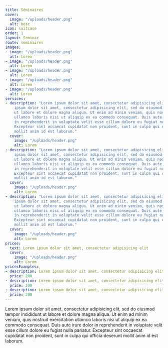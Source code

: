 ```yaml
---
title: Séminaires
cover:
  image: "/uploads/header.png"
  alt: bosc
icon: suitcase
order: 1
layout: Seminar
route: seminaires
images:
- image: "/uploads/header.png"
  alt: Lorem
- image: "/uploads/header.png"
  alt: Lorem
- image: "/uploads/header.png"
  alt: Lorem
- image: "/uploads/header.png"
  alt: Lorem
- image: "/uploads/header.png"
  alt: Lorem
services:
- description: "Lorem ipsum dolor sit amet, consectetur adipisicing elit  \nLorem
    ipsum dolor sit amet, consectetur adipisicing elit, sed do eiusmod tempor incididunt
    ut labore et dolore magna aliqua. Ut enim ad minim veniam, quis nostrud exercitation
    ullamco laboris nisi ut aliquip ex ea commodo consequat. Duis aute irure dolor
    in reprehenderit in voluptate velit esse cillum dolore eu fugiat nulla pariatur.
    Excepteur sint occaecat cupidatat non proident, sunt in culpa qui officia deserunt
    mollit anim id est laborum."
  cover:
    image: "/uploads/header.png"
    alt: Lorem
- description: "Lorem ipsum dolor sit amet, consectetur adipisicing elit  \nLorem
    ipsum dolor sit amet, consectetur adipisicing elit, sed do eiusmod tempor incididunt
    ut labore et dolore magna aliqua. Ut enim ad minim veniam, quis nostrud exercitation
    ullamco laboris nisi ut aliquip ex ea commodo consequat. Duis aute irure dolor
    in reprehenderit in voluptate velit esse cillum dolore eu fugiat nulla pariatur.
    Excepteur sint occaecat cupidatat non proident, sunt in culpa qui officia deserunt
    mollit anim id est laborum."
  cover:
    image: "/uploads/header.png"
    alt: Lorem
- description: "Lorem ipsum dolor sit amet, consectetur adipisicing elit  \nLorem
    ipsum dolor sit amet, consectetur adipisicing elit, sed do eiusmod tempor incididunt
    ut labore et dolore magna aliqua. Ut enim ad minim veniam, quis nostrud exercitation
    ullamco laboris nisi ut aliquip ex ea commodo consequat. Duis aute irure dolor
    in reprehenderit in voluptate velit esse cillum dolore eu fugiat nulla pariatur.
    Excepteur sint occaecat cupidatat non proident, sunt in culpa qui officia deserunt
    mollit anim id est laborum."
  cover:
    image: "/uploads/header.png"
    alt: Lorem
prices:
  text: Lorem ipsum dolor sit amet, consectetur adipisicing elit
  cover:
    image: "/uploads/header.png"
    alt: Lorem
pricesExamples:
- description: Lorem ipsum dolor sit amet, consectetur adipisicing elit
  price: 200
- description: Lorem ipsum dolor sit amet, consectetur adipisicing elit
  price: 200
- description: Lorem ipsum dolor sit amet, consectetur adipisicing elit
  price: 200
---
```


Lorem ipsum dolor sit amet, consectetur adipisicing elit, sed do eiusmod tempor incididunt ut labore et dolore magna aliqua. Ut enim ad minim veniam, quis nostrud exercitation ullamco laboris nisi ut aliquip ex ea commodo consequat. Duis aute irure dolor in reprehenderit in voluptate velit esse cillum dolore eu fugiat nulla pariatur. Excepteur sint occaecat cupidatat non proident, sunt in culpa qui officia deserunt mollit anim id est laborum.
